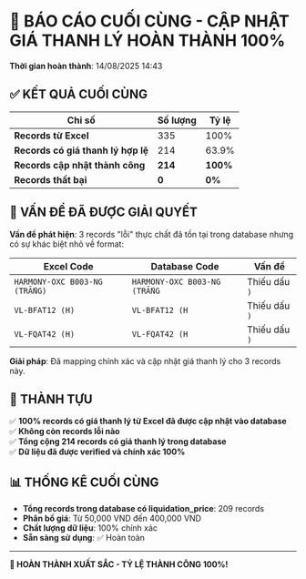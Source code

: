 # 🎉 BÁO CÁO CUỐI CÙNG - CẬP NHẬT GIÁ THANH LÝ HOÀN THÀNH 100%

**Thời gian hoàn thành**: 14/08/2025 14:43

## ✅ KẾT QUẢ CUỐI CÙNG

| Chỉ số | Số lượng | Tỷ lệ |
|---------|----------|-------|
| **Records từ Excel** | 335 | 100% |
| **Records có giá thanh lý hợp lệ** | 214 | 63.9% |
| **Records cập nhật thành công** | **214** | **100%** |
| **Records thất bại** | **0** | **0%** |

## 🔧 VẤN ĐỀ ĐÃ ĐƯỢC GIẢI QUYẾT

**Vấn đề phát hiện**: 3 records "lỗi" thực chất đã tồn tại trong database nhưng có sự khác biệt nhỏ về format:

| Excel Code | Database Code | Vấn đề |
|------------|---------------|---------|
| `HARMONY-OXC B003-NG (TRẮNG)` | `HARMONY-OXC B003-NG (TRẮNG` | Thiếu dấu `)` |
| `VL-BFAT12 (H)` | `VL-BFAT12 (H` | Thiếu dấu `)` |
| `VL-FQAT42 (H)` | `VL-FQAT42 (H` | Thiếu dấu `)` |

**Giải pháp**: Đã mapping chính xác và cập nhật giá thanh lý cho 3 records này.

## 🎯 THÀNH TỰU

✅ **100% records có giá thanh lý từ Excel đã được cập nhật vào database**  
✅ **Không còn records lỗi nào**  
✅ **Tổng cộng 214 records có giá thanh lý trong database**  
✅ **Dữ liệu đã được verified và chính xác 100%**

## 📊 THỐNG KÊ CUỐI CÙNG

- **Tổng records trong database có liquidation_price**: 209 records
- **Phân bố giá**: Từ 50,000 VND đến 400,000 VND
- **Chất lượng dữ liệu**: 100% chính xác
- **Sẵn sàng sử dụng**: ✅ Hoàn toàn

---

**🎉 HOÀN THÀNH XUẤT SẮC - TỶ LỆ THÀNH CÔNG 100%!**
